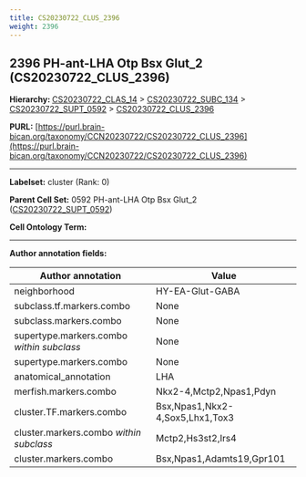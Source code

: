 ```yaml
---
title: CS20230722_CLUS_2396
weight: 2396
---
```

## 2396 PH-ant-LHA Otp Bsx Glut_2 (CS20230722_CLUS_2396)
<b>Hierarchy: </b>
[CS20230722_CLAS_14](../CS20230722_CLAS_14) >
[CS20230722_SUBC_134](../CS20230722_SUBC_134) >
[CS20230722_SUPT_0592](../CS20230722_SUPT_0592) >
[CS20230722_CLUS_2396](../CS20230722_CLUS_2396)

**PURL:** [https://purl.brain-bican.org/taxonomy/CCN20230722/CS20230722_CLUS_2396](https://purl.brain-bican.org/taxonomy/CCN20230722/CS20230722_CLUS_2396)

---


**Labelset:** cluster (Rank: 0)

**Parent Cell Set:** 0592 PH-ant-LHA Otp Bsx Glut_2 ([CS20230722_SUPT_0592](../CS20230722_SUPT_0592))



**Cell Ontology Term:** 

[MARKER GENES.]: #


---

[TRANSFERRED ANNOTATIONS.]: #


[AUTHOR ANNOTATION FIELDS.]: #


**Author annotation fields:**

| Author annotation | Value |
|-------------------|-------|
|neighborhood|HY-EA-Glut-GABA|
|subclass.tf.markers.combo|None|
|subclass.markers.combo|None|
|supertype.markers.combo _within subclass_|None|
|supertype.markers.combo|None|
|anatomical_annotation|LHA|
|merfish.markers.combo|Nkx2-4,Mctp2,Npas1,Pdyn|
|cluster.TF.markers.combo|Bsx,Npas1,Nkx2-4,Sox5,Lhx1,Tox3|
|cluster.markers.combo _within subclass_|Mctp2,Hs3st2,Irs4|
|cluster.markers.combo|Bsx,Npas1,Adamts19,Gpr101|
